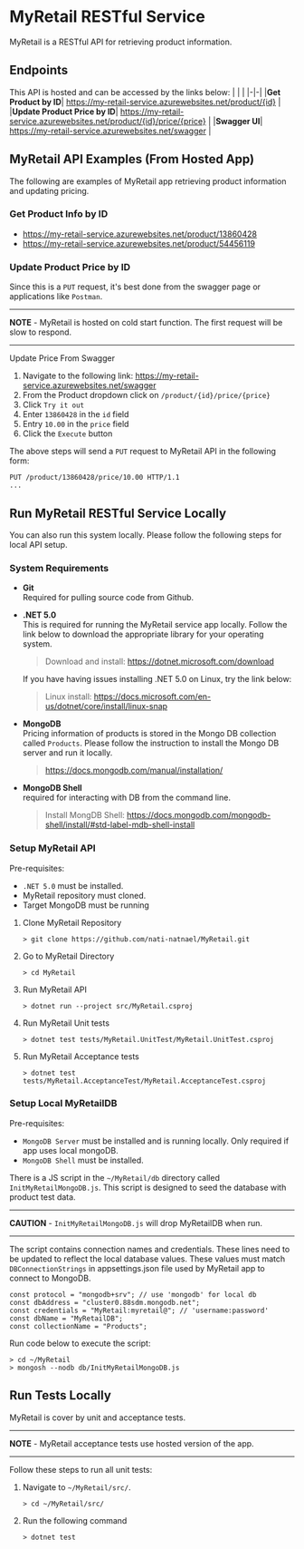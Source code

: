 # MyRetail RESTful Service
MyRetail is a RESTful API for retrieving product information.

## Endpoints
This API is hosted and can be accessed by the links below:
| | |
|-|-|
|__Get Product by ID__| https://my-retail-service.azurewebsites.net/product/{id} |
|__Update Product Price by ID__| https://my-retail-service.azurewebsites.net/product/{id}/price/{price} |
|__Swagger UI__| https://my-retail-service.azurewebsites.net/swagger |


## MyRetail API Examples (From Hosted App)
The following are examples of MyRetail app retrieving product information and updating pricing.

### Get Product Info by ID
* https://my-retail-service.azurewebsites.net/product/13860428
* https://my-retail-service.azurewebsites.net/product/54456119

### Update Product Price by ID
Since this is a `PUT` request, it's best done from the swagger page or applications like `Postman`.

---
**NOTE** - MyRetail is hosted on cold start function. The first request will be slow to respond.

---

Update Price From Swagger
1. Navigate to the following link: https://my-retail-service.azurewebsites.net/swagger
2. From the Product dropdown click on `/product/{id}/price/{price}`
3. Click `Try it out`
4. Enter `13860428` in the `id` field
5. Entry `10.00` in the `price` field
6. Click the `Execute` button

The above steps will send a `PUT` request to MyRetail API in the following form:
```
PUT /product/13860428/price/10.00 HTTP/1.1
...
```

## Run MyRetail RESTful Service Locally
You can also run this system locally. Please follow the following steps for local API setup.

### System Requirements
* __Git__<br>
    Required for pulling source code from Github.

* __.NET 5.0__<br>
    This is required for running the MyRetail service app locally. Follow the link below to download the appropriate library for your operating system.<br>
    > Download and install: https://dotnet.microsoft.com/download
    
    If you have having issues installing .NET 5.0 on Linux, try the link below:
    > Linux install: https://docs.microsoft.com/en-us/dotnet/core/install/linux-snap

* __MongoDB__<br>
    Pricing information of products is stored in the Mongo DB collection called `Products`. Please follow the instruction to install the Mongo DB server and run it locally.
    > https://docs.mongodb.com/manual/installation/

* __MongoDB Shell__<br>
    required for interacting with DB from the command line.
    > Install MongDB Shell: https://docs.mongodb.com/mongodb-shell/install/#std-label-mdb-shell-install

### Setup MyRetail API
Pre-requisites:
* `.NET 5.0` must be installed.
* MyRetail repository must cloned.
* Target MongoDB must be running

1. Clone MyRetail Repository

    ```
    > git clone https://github.com/nati-natnael/MyRetail.git
    ```
2. Go to MyRetail Directory

    ```
    > cd MyRetail
    ```
3. Run MyRetail API

    ```
    > dotnet run --project src/MyRetail.csproj
    ```
4. Run MyRetail Unit tests

    ```
    > dotnet test tests/MyRetail.UnitTest/MyRetail.UnitTest.csproj
    ```
4. Run MyRetail Acceptance tests

    ```
    > dotnet test tests/MyRetail.AcceptanceTest/MyRetail.AcceptanceTest.csproj
    ```

### Setup Local MyRetailDB
Pre-requisites:
* `MongoDB Server` must be installed and is running locally. Only required if app uses local mongoDB.
* `MongoDB Shell` must be installed.

There is a JS script in the `~/MyRetail/db` directory called `InitMyRetailMongoDB.js`. This script is designed to seed the database with product test data.<br>

---
**CAUTION** - `InitMyRetailMongoDB.js` will drop MyRetailDB when run.

---

The script contains connection names and credentials. These lines need to be updated to reflect the local database values. These values must match `DBConnectionStrings` in appsettings.json file used by MyRetail app to connect to MongoDB.
```
const protocol = "mongodb+srv"; // use 'mongodb' for local db
const dbAddress = "cluster0.88sdm.mongodb.net";
const credentials = "MyRetail:myretail@"; // 'username:password'
const dbName = "MyRetailDB";
const collectionName = "Products";
```

Run code below to execute the script:
```
> cd ~/MyRetail
> mongosh --nodb db/InitMyRetailMongoDB.js
```

## Run Tests Locally
MyRetail is cover by unit and acceptance tests.

---
**NOTE** - MyRetail acceptance tests use hosted version of the app.

---

Follow these steps to run all unit tests:

1. Navigate to `~/MyRetail/src/`.

    ```
    > cd ~/MyRetail/src/
    ```
2. Run the following command

    ```
    > dotnet test
    ```
